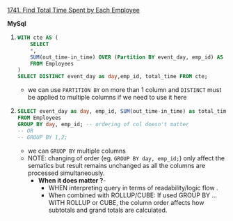 [1741. Find Total Time Spent by Each Employee](https://leetcode.com/problems/find-total-time-spent-by-each-employee/description/)

**MySql**
1.  ```sql
    WITH cte AS (
        SELECT 
        *,
        SUM(out_time-in_time) OVER (Partition BY event_day, emp_id) AS total_time 
        FROM Employees
    )
    SELECT DISTINCT event_day as day,emp_id, total_time FROM cte;
    ```
    - we can use `PARTITION BY` on more than 1 column and `DISTINCT` must be applied to multiple columns if we need to use it here

2.  ```sql
    SELECT event_day as day, emp_id, SUM(out_time-in_time) as total_time 
    FROM Employees
    GROUP BY day, emp_id; -- ordering of col doesn't matter
    -- OR
    -- GROUP BY 1,2;
    ```
    - we can `GRUOP BY` multiple columns
    - NOTE: changing of order (eg. `GROUP BY day, emp_id;`) only affect the sematics but result remains unchanged as all the columns are processed simultaneously. 
      - **When it does matter ?**- 
        - WHEN interpreting query in terms of readability/logic flow .
        - When combined with ROLLUP/CUBE: If used GROUP BY ... WITH ROLLUP or CUBE, the column order affects how subtotals and grand totals are calculated.
